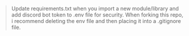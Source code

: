 > Update requirements.txt when you import a new module/library and add discord bot token to .env file for security. When forking this repo, i recommend deleting the env file and then placing it into a .gitignore file.
